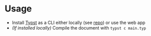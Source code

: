 # Usage

- Install [Typst](https://typst.app/) as a CLI either locally (see [repo](https://github.com/typst/)) or use the web app
- *(If installed locally)* Compile the document with `typst c main.typ`
